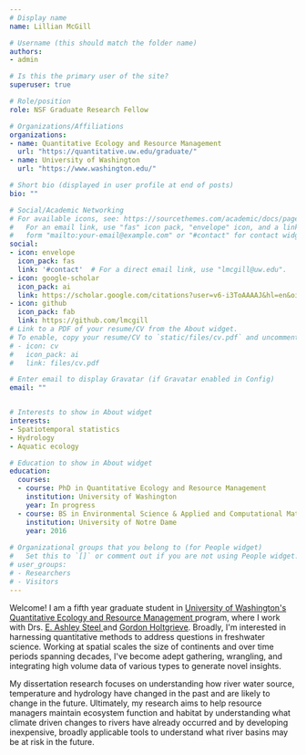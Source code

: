 ```yaml
---
# Display name
name: Lillian McGill

# Username (this should match the folder name)
authors:
- admin

# Is this the primary user of the site?
superuser: true

# Role/position
role: NSF Graduate Research Fellow

# Organizations/Affiliations
organizations:
- name: Quantitative Ecology and Resource Management
  url: "https://quantitative.uw.edu/graduate/"
- name: University of Washington 
  url: "https://www.washington.edu/"

# Short bio (displayed in user profile at end of posts)
bio: "" 

# Social/Academic Networking
# For available icons, see: https://sourcethemes.com/academic/docs/page-builder/#icons
#   For an email link, use "fas" icon pack, "envelope" icon, and a link in the
#   form "mailto:your-email@example.com" or "#contact" for contact widget.
social:
- icon: envelope
  icon_pack: fas
  link: '#contact'  # For a direct email link, use "lmcgill@uw.edu".
- icon: google-scholar
  icon_pack: ai
  link: https://scholar.google.com/citations?user=v6-i3ToAAAAJ&hl=en&oi=ao
- icon: github
  icon_pack: fab
  link: https://github.com/lmcgill
# Link to a PDF of your resume/CV from the About widget.
# To enable, copy your resume/CV to `static/files/cv.pdf` and uncomment the lines below.
# - icon: cv
#   icon_pack: ai
#   link: files/cv.pdf

# Enter email to display Gravatar (if Gravatar enabled in Config)
email: ""


# Interests to show in About widget
interests:
- Spatiotemporal statistics
- Hydrology
- Aquatic ecology 

# Education to show in About widget
education:
  courses:
  - course: PhD in Quantitative Ecology and Resource Management
    institution: University of Washington
    year: In progress
  - course: BS in Environmental Science & Applied and Computational Mathematics and Statistics
    institution: University of Notre Dame
    year: 2016
    
# Organizational groups that you belong to (for People widget)
#   Set this to `[]` or comment out if you are not using People widget.
# user_groups:
# - Researchers
# - Visitors
---
```


Welcome! I am a fifth year graduate student in <a href="https://uw.edu/"> University of Washington's </a> <a href="https://quantitative.uw.edu/graduate/"> Quantitative Ecology and Resource Management </a> program, where I work with Drs. <a href="https://www.fs.fed.us/pnw/lwm/aem/people/steel.html/"> E. Ashley Steel </a> and <a href="http://holtgrievelab.uw.edu/"> Gordon Holtgrieve</a>. Broadly, I'm interested in harnessing quantitative methods to address questions in freshwater science. Working at spatial scales the size of continents and over time periods spanning decades, I've become adept gathering, wrangling, and integrating high volume data of various types to generate novel insights. 

My dissertation research focuses on understanding how river water source, temperature and hydrology have changed in the past and are likely to change in the future. Ultimately, my research aims to help resource managers maintain ecosystem function and habitat by understanding what climate driven changes to rivers have already occurred and by developing inexpensive, broadly applicable tools to understand what river basins may be at risk in the future. 


